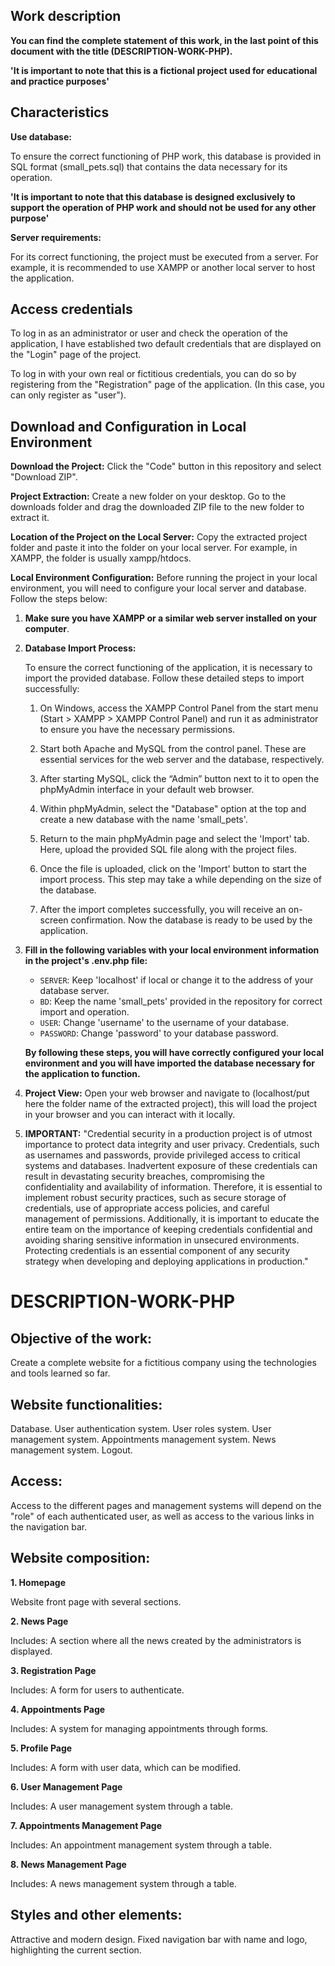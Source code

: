 ## Work description

**You can find the complete statement of this work, in the last point of this document with the title (DESCRIPTION-WORK-PHP).**

**'It is important to note that this is a fictional project used for educational and practice purposes'**

## Characteristics

**Use database:**

To ensure the correct functioning of PHP work, this database is provided in SQL format (small_pets.sql) that contains the data necessary for its operation.

**'It is important to note that this database is designed exclusively to support the operation of PHP work and should not be used for any other purpose'**

**Server requirements:**

For its correct functioning, the project must be executed from a server. For example, it is recommended to use XAMPP or another local server to host the application.

## Access credentials

To log in as an administrator or user and check the operation of the application, I have established two default credentials that are displayed on the "Login" page of the project.

To log in with your own real or fictitious credentials, you can do so by registering from the "Registration" page of the application. (In this case, you can only register as "user").

## Download and Configuration in Local Environment

**Download the Project:** 
Click the "Code" button in this repository and select "Download ZIP".

**Project Extraction:**
Create a new folder on your desktop. Go to the downloads folder and drag the downloaded ZIP file to the new folder to extract it.

**Location of the Project on the Local Server:**
Copy the extracted project folder and paste it into the folder on your local server. For example, in XAMPP, the folder is usually xampp/htdocs.

**Local Environment Configuration:**
Before running the project in your local environment, you will need to configure your local server and database. Follow the steps below:

1. **Make sure you have XAMPP or a similar web server installed on your computer**.

2. **Database Import Process:**

    To ensure the correct functioning of the application, it is necessary to import the provided database. Follow these detailed steps to import successfully:

    1. On Windows, access the XAMPP Control Panel from the start menu (Start > XAMPP > XAMPP Control Panel) and run it as administrator to ensure you have the necessary permissions.

    2. Start both Apache and MySQL from the control panel. These are essential services for the web server and the database, respectively.

    3. After starting MySQL, click the “Admin” button next to it to open the phpMyAdmin interface in your default web browser.

    4. Within phpMyAdmin, select the "Database" option at the top and create a new database with the name 'small_pets'.

    5. Return to the main phpMyAdmin page and select the 'Import' tab. Here, upload the provided SQL file along with the project files.

    6. Once the file is uploaded, click on the 'Import' button to start the import process. This step may take a while depending on the size of the database.

    7. After the import completes successfully, you will receive an on-screen confirmation. Now the database is ready to be used by the application.

3. **Fill in the following variables with your local environment information in the project's .env.php file:**
   
    - `SERVER`: Keep 'localhost' if local or change it to the address of your database server.
    - `BD`: Keep the name 'small_pets' provided in the repository for correct import and operation.
    - `USER`: Change 'username' to the username of your database.
    - `PASSWORD`: Change 'password' to your database password.

    **By following these steps, you will have correctly configured your local environment and you will have imported the database necessary for the application to function.**

4. **Project View:** Open your web browser and navigate to (localhost/put here the folder name of the extracted project), this will load the project in your browser and you can interact with it locally. 

5. **IMPORTANT:**
"Credential security in a production project is of utmost importance to protect data integrity and user privacy. Credentials, such as usernames and passwords, provide privileged access to critical systems and databases. Inadvertent exposure of these credentials can result in devastating security breaches, compromising the confidentiality and availability of information. Therefore, it is essential to implement robust security practices, such as secure storage of credentials, use of appropriate access policies, and careful management of permissions. Additionally, it is important to educate the entire team on the importance of keeping credentials confidential and avoiding sharing sensitive information in unsecured environments. Protecting credentials is an essential component of any security strategy when developing and deploying applications in production."

# DESCRIPTION-WORK-PHP

## Objective of the work:

Create a complete website for a fictitious company using the technologies and tools learned so far.

## Website functionalities:

Database.
User authentication system.
User roles system.
User management system.
Appointments management system.
News management system.
Logout.

## Access:

Access to the different pages and management systems will depend on the "role" of each authenticated user, as well as access to the various links in the navigation bar.

## Website composition:

**1. Homepage**

Website front page with several sections.

**2. News Page**

Includes: A section where all the news created by the administrators is displayed.

**3. Registration Page**

Includes: A form for users to authenticate.

**4. Appointments Page**

Includes: A system for managing appointments through forms.

**5. Profile Page**

Includes: A form with user data, which can be modified.

**6. User Management Page**

Includes: A user management system through a table.

**7. Appointments Management Page**

Includes: An appointment management system through a table.

**8. News Management Page**

Includes: A news management system through a table.

## Styles and other elements:

Attractive and modern design.
Fixed navigation bar with name and logo, highlighting the current section.